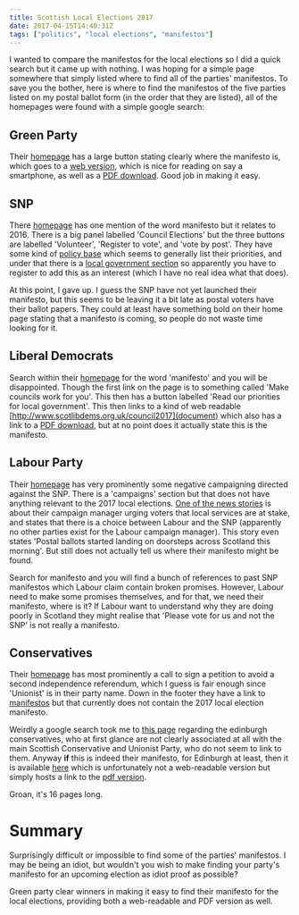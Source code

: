 ```yaml
---
title: Scottish Local Elections 2017
date: 2017-04-15T14:40:31Z
tags: ["politics", "local elections", "manifestos"]
---
```

I wanted to compare the manifestos for the local elections so I did a quick search but it came up with nothing. I was hoping for a simple page somewhere that simply listed where to find all of the parties' manifestos. To save you the bother, here is where to find the manifestos of the five parties listed on my postal ballot form (in the order that they are listed), all of the homepages were found with a simple google search:


## Green Party

Their [homepage](https://greens.scot/) has a large button stating clearly where the manifesto is, which goes to a [web version](https://greens.scot/power-in-your-hands), which is nice for reading on say a smartphone, as well as a [PDF download](https://greens.scot/sites/default/files/Campaigns/Scottish%20Greens%202017%20Council%20Manifesto%20for%20download.pdf). Good job in making it easy.

## SNP

There [homepage](https://www.snp.org/) has one mention of the word manifesto but it relates to 2016. There is a big panel labelled 'Council Elections' but the three buttons are labelled 'Volunteer', 'Register to vote', and 'vote by post'. They have some kind of [policy base](https://www.snp.org/policybase) which seems to generally list their priorities, and under that there is a [local government section](https://www.snp.org/pb_local_government) so apparently you have to register to add this as an interest (which I have no real idea what that does).

At this point, I gave up. I guess the SNP have not yet launched their manifesto, but this seems to be leaving it a bit late as postal voters have their ballot papers. They could at least have something bold on their home page stating that a manifesto is coming, so people do not waste time looking for it.


## Liberal Democrats

Search within their [homepage](http://www.scotlibdems.org.uk/) for the word 'manifesto' and you will be disappointed. Though the first link on the page is to something called 'Make councils work for you'. This then has a button labelled 'Read our priorities for local government'. This then links to a kind of web readable [http://www.scotlibdems.org.uk/council2017](document) which also has a link to a [PDF download](https://d3n8a8pro7vhmx.cloudfront.net/no2nuisancecalls/pages/2703/attachments/original/1491993870/ScotLibDems_Council_manifesto_2017.pdf?1491993870), but at no point does it actually state this is the manifesto.

## Labour Party

Their [homepage](http://www.scottishlabour.org.uk/) has very prominently some negative campaigning directed against the SNP. There is a 'campaigns' section but that does not have anything relevant to the 2017 local elections. [One of the news stories](http://www.scottishlabour.org.uk/blog/entry/the-future-of-local-services-is-at-stake-rowley) is about their campaign manager urging voters that local services are at stake, and states that there is a choice between Labour and the SNP (apparently no other parties exist for the Labour campaign manager). This story even states 'Postal ballots started landing on doorsteps across Scotland this morning'. But still does not actually tell us where their manifesto might be found.

Search for manifesto and you will find a bunch of references to past SNP manifestos which Labour claim contain broken promises. However, Labour need to make some promises themselves, and for that, we need their manifesto, where is it? If Labour want to understand why they are doing poorly in Scotland they might realise that 'Please vote for us and not the SNP' is not really a manifesto.

## Conservatives

Their [homepage](http://www.scottishconservatives.com/) has most prominently a call to sign a petition to avoid a second independence referendum, which I guess is fair enough since 'Unionist' is in their party name. Down in the footer they have a link to [manifestos](http://www.scottishconservatives.com/policy/manifestos/) but that currently does not contain the 2017 local election manifesto.

Weirdly a google search took me to [this page](https://www.edinburghconservatives.org.uk/news/2017-edinburgh-conservative-group-manifesto) regarding the edinburgh conservatives, who at first glance are not clearly associated at all with the main Scottish Conservative and Unionist Party, who do not seem to link to them. Anyway **if** this is indeed their manifesto, for Edinburgh at least, then it is available [here](https://www.edinburghconservatives.org.uk/manifesto-2017) which is unfortunately not a web-readable version but simply hosts a link to the [pdf version](https://www.edinburghconservatives.org.uk/sites/www.edinburghconservatives.org.uk/files/2017-04/ManifestoFinalLoRes%20%282%29_0.pdf).

Groan, it's 16 pages long.

# Summary

Surprisingly difficult or impossible to find some of the parties' manifestos. I may be being an idiot, but wouldn't you wish to make finding your party's manifesto for an upcoming election as idiot proof as possible?

Green party clear winners in making it easy to find their manifesto for the local elections, providing both a web-readable and PDF version as well.

